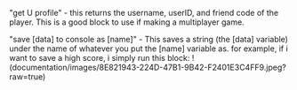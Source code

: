 "get U profile" - this returns the username, userID, and friend code of the player. This is a good block to use if making a multiplayer game.

"save [data] to console as [name]" - This saves a string (the [data] variable) under the name of whatever you put the [name] variable as. for example, if i want to save a high score, i simply run this block:
!(documentation/images/8E821943-224D-47B1-9B42-F2401E3C4FF9.jpeg?raw=true)

